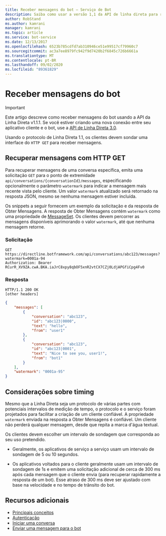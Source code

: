 ```yaml
---
title: Receber mensagens do bot – Serviço de Bot
description: Saiba como usar a versão 1,1 da API de linha direta para receber mensagens de bots. Consulte como emitir solicitações GET. Familiarize-se com as considerações de tempo.
author: RobStand
ms.author: kamrani
manager: kamrani
ms.topic: article
ms.service: bot-service
ms.date: 12/13/2017
ms.openlocfilehash: 6523b785cdfd7ab310946ce51e99517cf79960c7
ms.sourcegitcommit: ac3a7ee8979fc942f9d7420b2f6845c726b6661a
ms.translationtype: MT
ms.contentlocale: pt-BR
ms.lasthandoff: 09/02/2020
ms.locfileid: "89361829"
---
```

# <a name="receive-messages-from-the-bot"></a>Receber mensagens do bot

> [!IMPORTANT]
> Este artigo descreve como receber mensagens do bot usando a API da Linha Direta v1.1.1. Se você estiver criando uma nova conexão entre seu aplicativo cliente e o bot, use a [API de Linha Direta 3.0](bot-framework-rest-direct-line-3-0-receive-activities.md).

Usando o protocolo de Linha Direta 1.1, os clientes devem sondar uma interface do `HTTP GET` para receber mensagens. 

## <a name="retrieve-messages-with-http-get"></a>Recuperar mensagens com HTTP GET

Para recuperar mensagens de uma conversa específica, emita uma solicitação `GET` para o ponto de extremidade `api/conversations/{conversationId}/messages`, especificando opcionalmente o parâmetro `watermark` para indicar a mensagem mais recente vista pelo cliente. Um valor `watermark` atualizado será retornado na resposta JSON, mesmo se nenhuma mensagem estiver incluída.

Os snippets a seguir fornecem um exemplo da solicitação e da resposta de Obter Mensagens. A resposta de Obter Mensagens contém `watermark` como uma propriedade de [MessageSet](bot-framework-rest-direct-line-1-1-api-reference.md#messageset-object). Os clientes devem percorrer as mensagens disponíveis aprimorando o valor `watermark`, até que nenhuma mensagem retorne. 

### <a name="request"></a>Solicitação

```http
GET https://directline.botframework.com/api/conversations/abc123/messages?watermark=0001a-94
Authorization: Bearer RCurR_XV9ZA.cwA.BKA.iaJrC8xpy8qbOF5xnR2vtCX7CZj0LdjAPGfiCpg4Fv0
```

### <a name="response"></a>Resposta

```http
HTTP/1.1 200 OK
[other headers]
```

```json
{
    "messages": [
        {
            "conversation": "abc123",
            "id": "abc123|0000",
            "text": "hello",
            "from": "user1"
        }, 
        {
            "conversation": "abc123",
            "id": "abc123|0001",
            "text": "Nice to see you, user1!",
            "from": "bot1"
        }
    ],
    "watermark": "0001a-95"
}
```

## <a name="timing-considerations"></a>Considerações sobre timing

Mesmo que a Linha Direta seja um protocolo de várias partes com potenciais intervalos de medição de tempo, o protocolo e o serviço foram projetados para facilitar a criação de um cliente confiável. A propriedade `watermark` enviada na resposta a Obter Mensagens é confiável. Um cliente não perderá qualquer mensagem, desde que repita a marca d'água textual.

Os clientes devem escolher um intervalo de sondagem que corresponda ao seu uso pretendido.

- Geralmente, os aplicativos de serviço a serviço usam um intervalo de sondagem de 5 ou 10 segundos.

- Os aplicativos voltados para o cliente geralmente usam um intervalo de sondagem de 1s e emitem uma solicitação adicional de cerca de 300 ms após cada mensagem que o cliente envia (para recuperar rapidamente a resposta de um bot). Esse atraso de 300 ms deve ser ajustado com base na velocidade e no tempo de trânsito do bot.

## <a name="additional-resources"></a>Recursos adicionais

- [Principais conceitos](bot-framework-rest-direct-line-1-1-concepts.md)
- [Autenticação](bot-framework-rest-direct-line-1-1-authentication.md)
- [Iniciar uma conversa](bot-framework-rest-direct-line-1-1-start-conversation.md)
- [Enviar uma mensagem para o bot](bot-framework-rest-direct-line-1-1-send-message.md)